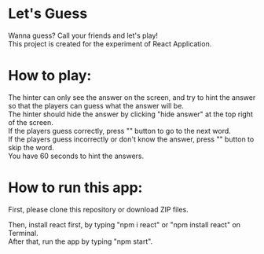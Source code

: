 # Let's Guess

Wanna guess? Call your friends and let's play! <br>
This project is created for the experiment of React Application.

# How to play:
The hinter can only see the answer on the screen, and try to hint the answer so that the players can guess what the answer will be.<br>
The hinter should hide the answer by clicking "hide answer" at the top right of the screen.<br>
If the players guess correctly, press "" button to go to the next word.<br>
If the players guess incorrectly or don't know the answer, press "" button to skip the word.<br>
You have 60 seconds to hint the answers.

# How to run this app:

First, please clone this repository or download ZIP files.<br>

Then, install react first, by typing "npm i react" or "npm install react" on Terminal.<br>
After that, run the app by typing "npm start".
